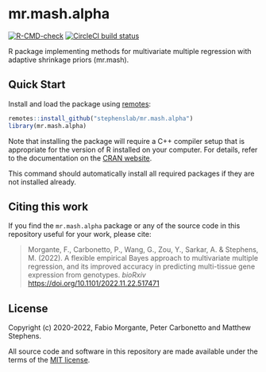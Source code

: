 # mr.mash.alpha

 [![R-CMD-check](https://github.com/stephenslab/mr.mash.alpha/workflows/R-CMD-check/badge.svg)](https://github.com/stephenslab/mr.mash.alpha/actions)
 [![CircleCI build status](https://circleci.com/gh/stephenslab/mr.mash.alpha.svg?style=svg)](https://circleci.com/gh/stephenslab/mr.mash.alpha)

R package implementing methods for multivariate multiple regression
with adaptive shrinkage priors (mr.mash).

## Quick Start

Install and load the package using [remotes][remotes]:

```R
remotes::install_github("stephenslab/mr.mash.alpha")
library(mr.mash.alpha)
```

Note that installing the package will require a C++ compiler setup
that is appropriate for the version of R installed on your
computer. For details, refer to the documentation on the
[CRAN website][cran].

This command should automatically install all required packages if
they are not installed already.

## Citing this work

If you find the `mr.mash.alpha` package or any of the source code in this
repository useful for your work, please cite:
> Morgante, F., Carbonetto, P., Wang, G., Zou, Y., Sarkar, A. &
> Stephens, M. (2022). A flexible empirical Bayes approach to 
> multivariate multiple regression, and its improved accuracy 
> in predicting multi-tissue gene expression from genotypes.
> *bioRxiv* https://doi.org/10.1101/2022.11.22.517471

## License

Copyright (c) 2020-2022, Fabio Morgante, Peter Carbonetto and Matthew
Stephens.

All source code and software in this repository are made available
under the terms of the [MIT license][mit-license].


[remotes]: https://github.com/r-lib/remotes
[cran]: https://cran.r-project.org
[mit-license]: https://opensource.org/licenses/mit-license.html

